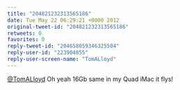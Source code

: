 ```yaml
---
title: "204821232313565186"
date: Tue May 22 06:29:21 +0000 2012
original-tweet-id: "204821232313565186"
retweets: 0
favorites: 0
reply-tweet-id: "204658059346325504"
reply-user-id: "223904855"
reply-user-screen-name: "TomALloyd"
---
```

<a href="https://twitter.com/TomALloyd">@TomALloyd</a> Oh yeah 16Gb same in my Quad iMac it flys!

